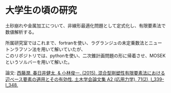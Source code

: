# 大学生の頃の研究

土砂崩れや金属加工について、非線形最適化問題として定式化し、有限要素法で数値解析する。

所属研究室ではこれまで、fortranを使い、ラグランジュの未定乗数法とニュートンラフソン法を用いて解いていたが、  
このリポジトリでは、pythonを使い、二次錐計画問題の形に帰着させ、MOSEKというソルバーを用いて解いた。

論文: [西藤潤, 春日井健太, & 小林俊一. (2015). 混合型剛塑性有限要素法における辺ベース要素の適用とその有効性. 土木学会論文集 A2 (応用力学), 71(2), I_339-I_348.](https://www.jstage.jst.go.jp/article/jscejam/71/2/71_I_339/_pdf/-char/ja)
